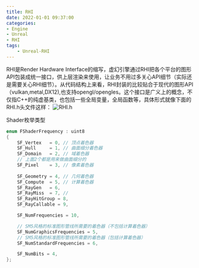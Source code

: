 ```yaml
---
title: RHI
date: 2022-01-01 09:37:00
categories:
- Engine
- Unreal
- RHI
tags:
    - Unreal-RHI
---
```

RHI是Render Hardware Interface的缩写，虚幻引擎通过RHI把各个平台的图形API包装成统一接口，供上层渲染来使用，让业务不用过多关心API细节（实际还是需要关心RHI细节）。从代码结构上来看，RHI封装的比较贴合于现代的图形API（vulkan,metal,DX12),也支持opengl/opengles。这个接口是广义上的概念，不仅指C++的纯虚基类，也包括一些全局变量，全局函数等，具体形式就像下面的RHI.h头文件这样：
![RHI.h](/images/Unreal/RHI/1.png)

Shader枚举类型
```C++
enum FShaderFrequency : uint8
{
    SF_Vertex   = 0, // 顶点着色器
    SF_Hull     = 1, // 曲面细分着色器
    SF_Domain   = 2, // 域着色器
    // 上面2个都是用来做曲面细分的
    SF_Pixel    = 3, // 像素着色器
    
    SF_Geometry = 4, // 几何着色器
    SF_Compute  = 5, // 计算着色器
    SF_RayGen   = 6,
    SF_RayMiss  = 7, // 
    SF_RayHitGroup = 8,
    SF_RayCallable = 9,

    SF_NumFrequencies = 10,

    // SM5风格的标准图形管线所需要的着色器（不包括计算着色器）
    SF_NumGraphicsFrequencies = 5,
    // SM5风格的标准图形管线所需要的着色器（包括计算着色器）
    SF_NumStandardFrequencies = 6,

    SF_NumBits = 4,
};
```